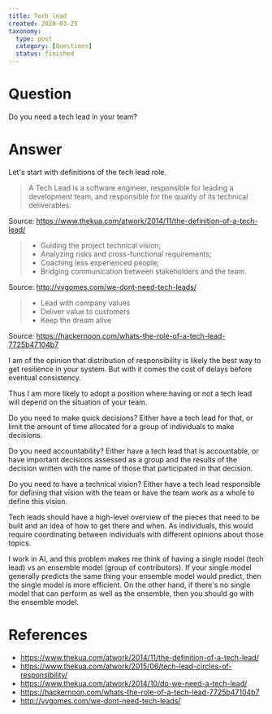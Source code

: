 ```yaml
---
title: Tech lead
created: 2020-03-25
taxonomy:
  type: post
  category: [Questions]
  status: finished
---
```


# Question
Do you need a tech lead in your team?

# Answer
Let's start with definitions of the tech lead role.

> A Tech Lead is a software engineer, responsible for leading a development team, and responsible for the quality of its technical deliverables.

Source: https://www.thekua.com/atwork/2014/11/the-definition-of-a-tech-lead/

> * Guiding the project technical vision;
> * Analyzing risks and cross-functional requirements;
> * Coaching less experienced people;
> * Bridging communication between stakeholders and the team.

Source: http://vvgomes.com/we-dont-need-tech-leads/

> * Lead with company values
> * Deliver value to customers
> * Keep the dream alive

Source: https://hackernoon.com/whats-the-role-of-a-tech-lead-7725b47104b7

I am of the opinion that distribution of responsibility is likely the best way to get resilience in your system. But with it comes the cost of delays before eventual consistency.

Thus I am more likely to adopt a position where having or not a tech lead will depend on the situation of your team.

Do you need to make quick decisions? Either have a tech lead for that, or limit the amount of time allocated for a group of individuals to make decisions.

Do you need accountability? Either have a tech lead that is accountable, or have important decisions assessed as a group and the results of the decision written with the name of those that participated in that decision.

Do you need to have a technical vision? Either have a tech lead responsible for defining that vision with the team or have the team work as a whole to define this vision.

Tech leads should have a high-level overview of the pieces that need to be built and an idea of how to get there and when. As individuals, this would require coordinating between individuals with different opinions about those topics.

I work in AI, and this problem makes me think of having a single model (tech lead) vs an ensemble model (group of contributors). If your single model generally predicts the same thing your ensemble model would predict, then the single model is more efficient. On the other hand, if there's no single model that can perform as well as the ensemble, then you should go with the ensemble model.

# References
* https://www.thekua.com/atwork/2014/11/the-definition-of-a-tech-lead/
* https://www.thekua.com/atwork/2015/06/tech-lead-circles-of-responsibility/
* https://www.thekua.com/atwork/2014/10/do-we-need-a-tech-lead/
* https://hackernoon.com/whats-the-role-of-a-tech-lead-7725b47104b7
* http://vvgomes.com/we-dont-need-tech-leads/
